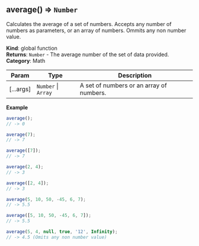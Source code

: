 <a name="average"></a>

## average() ⇒ <code>Number</code>
Calculates the average of a set of numbers.
Accepts any number of numbers as parameters, or an array of numbers.
Ommits any non number value.

**Kind**: global function  
**Returns**: <code>Number</code> - The average number of the set of data provided.  
**Category**: Math  

| Param | Type | Description |
| --- | --- | --- |
| [...args] | <code>Number</code> &#124; <code>Array</code> | A set of numbers or an array of numbers. |

**Example**  
```js
average();
// -> 0

average(7);
// -> 7

average([7]);
// -> 7

average(2, 4);
// -> 3

average([2, 4]);
// -> 3

average(5, 10, 50, -45, 6, 7);
// -> 5.5

average([5, 10, 50, -45, 6, 7]);
// -> 5.5

average(5, 4, null, true, '12', Infinity);
// -> 4.5 (Omits any non number value)
```
